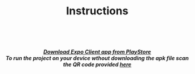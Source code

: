 
<div align='center'>
<h1 align="center"> Instructions</h1>
<br><br><br>
</div>


<div align='center'>   
  
***[Download Expo Client app from PlayStore](https://play.google.com/store/apps/details?id=host.exp.exponent)*** <br>
***To run the project on your device wthout downloading the apk file scan the QR code provided [here](https://play.google.com/store/apps/details?id=host.exp.exponent)*** <br>

  </div>
